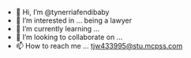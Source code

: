 - 👋 Hi, I’m @tynerriafendibaby
- 👀 I’m interested in ... being a lawyer
- 🌱 I’m currently learning ...
- 💞️ I’m looking to collaborate on ...
- 📫 How to reach me ... tjw433995@stu.mcpss.com

<!---
tynerriafendibaby/tynerriafendibaby is a ✨ special ✨ repository because its `README.md` (this file) appears on your GitHub profile.
You can click the Preview link to take a look at your changes.
--->
